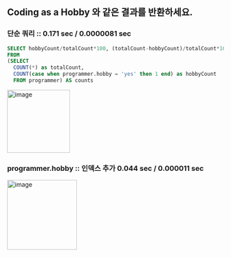 ## Coding as a Hobby 와 같은 결과를 반환하세요.

### 단순 쿼리 :: 0.171 sec / 0.0000081 sec

 ``` SQL
 SELECT hobbyCount/totalCount*100, (totalCount-hobbyCount)/totalCount*100
 FROM
 (SELECT 
   COUNT(*) as totalCount,
   COUNT(case when programmer.hobby = 'yes' then 1 end) as hobbyCount
   FROM programmer) AS counts
 ```

 <img width="146" alt="image" src="https://user-images.githubusercontent.com/46060746/142156630-64806fca-f893-448c-85b4-5b1df35994c8.png">


 ### programmer.hobby :: 인덱스 추가 0.044 sec / 0.000011 sec

 <img width="162" alt="image" src="https://user-images.githubusercontent.com/46060746/142156981-70d429d5-3f3e-4fcb-8959-9e884ec5fcdd.png">
